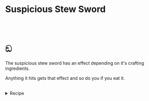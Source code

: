 # Suspicious Stew Sword
<br></br>
# ඞ
The suspicious stew sword has an effect depending on it's crafting ingredients.

Anything it hits gets that effect and so do you if you eat it.
<br></br>
<details>
  <summary>Recipe</summary>
  <img src="https://github.com/TheDreamer123/When-The-Sword-Is-Sus/blob/1.19/documentation/images/suspicious_stew_sword.png?raw=true" alt="Suspicious Stew Sword" align="center">
  <br></br>
  Both suspicious stews must have the same effect <del>or if for some reason you don't want any effect, both must not any</del>!
  
</details>
